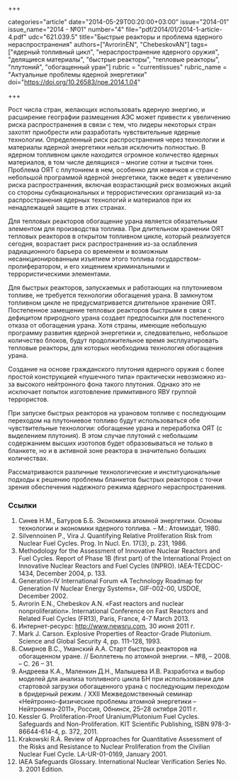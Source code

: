 +++

categories="article"
date="2014-05-29T00:20:00+03:00"
issue="2014-01"
issue_name="2014 - №01"
number="4"
file="pdf/2014/01/2014-1-article-4.pdf"
udc="621.039.5"
title="Быстрые реакторы и проблема ядерного нераспространения"
authors=["AvrorinEN", "ChebeskovAN"]
tags=["ядерный топливный цикл", "нераспространение ядерного оружия", "делящиеся материалы", "быстрые реакторы", "тепловые реакторы", "плутоний", "обогащенный уран"]
rubric = "currentissues"
rubric_name = "Актуальные проблемы ядерной энергетики"
doi="https://doi.org/10.26583/npe.2014.1.04"

+++

Рост числа стран, желающих использовать ядерную энергию, и расширение географии размещения АЭС может привести к увеличению риска распространения в связи с тем, что лидеры некоторых стран захотят приобрести или разработать чувствительные ядерные технологии. Определенный риск распространения через технологии и материалы ядерной энергетики нельзя исключить полностью. В ядерном топливном цикле находится огромное количество ядерных материалов, в том числе делящихся – многие сотни и тысячи тонн. Проблема ОЯТ с плутонием в нем, особенно для новичков и стран с небольшой программой ядерной энергетики, также ведет к увеличению риска распространения, включая возрастающий риск возможных акций со стороны субнациональных и террористических организаций из-за распространения ядерных технологий и материалов при их ненадлежащей защите в этих странах.

Для тепловых реакторов обогащение урана является обязательным элементом для производства топлива. При длительном хранении ОЯТ тепловых реакторов в открытом топливном цикле, который реализуется сегодня, возрастает риск распространения из-за ослабления радиационного барьера со временем и возможным несанкционированным изъятием этого топлива государством-пролифератором, и его хищением криминальными и террористическими элементами.

Для быстрых реакторов, запускаемых и работающих на плутониевом топливе, не требуется технологии обогащения урана. В замкнутом топливном цикле не предусматривается длительное хранение ОЯТ. Постепенное замещение тепловых реакторов быстрыми в связи с дефицитом природного урана создает предпосылки для постепенного отказа от обогащения урана. Хотя страны, имеющие небольшую программу развития ядерной энергетики и, следовательно, небольшое количество блоков, будут продолжительное время эксплуатировать тепловые реакторы, для которых необходима технология обогащения урана.

Создание на основе гражданского плутония ядерного оружия с более простой конструкцией «пушечного типа» практически невозможно из-за высокого нейтронного фона такого плутония. Однако это не исключает попыток изготовление примитивного ЯВУ группой террористов.

При запуске быстрых реакторов на урановом топливе с последующим переходом на плутониевое топливо будут использоваться обе чувствительные технологии: обогащение урана и переработка ОЯТ (с выделением плутония). В этом случае плутоний с небольшим содержанием высших изотопов будет образовываться не только в бланкете, но и в активной зоне реактора в значительно больших количествах.

Рассматриваются различные технологические и институциональные подходы к решению проблемы бланкетов быстрых реакторов с точки зрения обеспечения надежного режима ядерного нераспространения.

### Ссылки

1. Синев Н.М., Батуров Б.Б. Экономика атомной энергетики. Основы технологии и экономики ядерного топлива. – М.: Атомиздат, 1980.
2. Silvennoinen P., Vira J. Quantifying Relative Proliferation Risk from Nuclear Fuel Cycles. Prog. In Nucl. En. 17(3), p. 231, 1986.
3. Methodology for the Assessment of Innovative Nuclear Reactors and Fuel Cycles. Report of Phase 1B (first part) of the International Project on Innovative Nuclear Reactors and Fuel Cycles (INPRO). IAEA-TECDOC-1434, December 2004, p. 133.
4. Generation-IV International Forum «A Technology Roadmap for Generation IV Nuclear Energy Systems», GIF-002-00, USDOE, December 2002.
5. Avrorin E.N., Chebeskov A.N. «Fast reactors and nuclear nonproliferation». International Conference on Fast Reactors and Related Fuel Cycles (FR13), Paris, France, 4-7 March 2013.
6. Интернет-ресурс: http://www.newsru.com, 30 июня 2011 г.
7. Mark J. Carson. Explosive Properties of Reactor-Grade Plutonium. Science and Global Security 4, pp. 111–128, 1993.
8. Смирнов В.С., Уманский А.А. Старт быстрых реакторов на обогащенном уране. // Бюллетень по атомной энергии. – №8, – 2008. – С. 26 – 31.
9. Андреева К.А., Маленкин Д.Н., Малышева И.В. Разработка и выбор моделей для анализа топливного цикла БН при использовании для стартовой загрузки обогащенного урана с последующим переходом в бридерный режим. / XXII Межведомственный семинар «Нейтронно-физические проблемы атомной энергетики – Нейтроника-2011», Россия, Обнинск, 25–28 октября 2011 г.
10. Kessler G. Proliferation-Proof Uranium/Plutonium Fuel Cycles. Safeguards and Non-Proliferation. KIT Scientific Publishing, ISBN 978-3-86644-614-4, p. 372, 2011.
11. Krakowski R.A. Review of Approaches for Quantitative Assessment of the Risks and Resistance to Nuclear Proliferation from the Civilian Nuclear Fuel Cycle. LA-UR-01-0169, January 2001.
12. IAEA Safeguards Glossary. International Nuclear Verification Series No. 3. 2001 Edition.